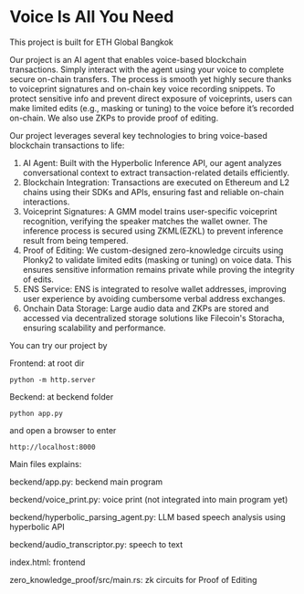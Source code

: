 # Voice Is All You Need
This project is built for ETH Global Bangkok



Our project is an AI agent that enables voice-based blockchain transactions. Simply interact with the agent using your voice to complete secure on-chain transfers. The process is smooth yet highly secure thanks to voiceprint signatures and on-chain key voice recording snippets. To protect sensitive info and prevent direct exposure of voiceprints, users can make limited edits (e.g., masking or tuning) to the voice before it’s recorded on-chain. We also use ZKPs to provide proof of editing. 



Our project leverages several key technologies to bring voice-based blockchain transactions to life:
1. AI Agent: Built with the Hyperbolic Inference API, our agent analyzes conversational context to extract transaction-related details efficiently.
2. Blockchain Integration: Transactions are executed on Ethereum and L2 chains using their SDKs and APIs, ensuring fast and reliable on-chain interactions.
3. Voiceprint Signatures: A GMM model trains user-specific voiceprint recognition, verifying the speaker matches the wallet owner. The inference process is secured using ZKML(EZKL) to prevent inference result from being tempered.
4. Proof of Editing: We custom-designed zero-knowledge circuits using Plonky2 to validate limited edits (masking or tuning) on voice data. This ensures sensitive information remains private while proving the integrity of edits.
5. ENS Service: ENS is integrated to resolve wallet addresses, improving user experience by avoiding cumbersome verbal address exchanges. 
6. Onchain Data Storage: Large audio data and ZKPs are stored and accessed via decentralized storage solutions like Filecoin's Storacha, ensuring scalability and performance.



You can try our project by 

Frontend: at root dir

```shell
python -m http.server

```

Beckend: at beckend folder

```shell
python app.py
```

and open a browser to enter

```shell
http://localhost:8000
```



Main files explains:



beckend/app.py: 						beckend main program

beckend/voice_print.py: 				   voice print (not integrated into main program yet)

beckend/hyperbolic_parsing_agent.py: 	LLM based speech analysis using hyperbolic API

beckend/audio_transcriptor.py: 		    speech to text

index.html: 							frontend

zero_knowledge_proof/src/main.rs: 	     zk circuits for Proof of Editing 





 
